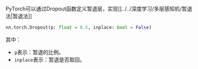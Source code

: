 PyTorch可以通过Dropout函数定义暂退层，实现[[../../深度学习/多层感知机/暂退法|暂退法]]
```python
nn.torch.Dropout(p: float = 0.5, inplace: bool = False)
```

其中：
- `p`表示：暂退的比例。
- `inplace`表示：暂退是否取回。